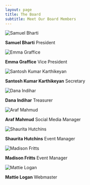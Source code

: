```yaml
---
layout: page
title: The Board
subtitle: Meet Our Board Members
---
```


![Samuel Bharti](https://informaticsclub.github.io/images/bharti.png)

**Samuel Bharti**
President

![Emma Graffice](https://informaticsclub.github.io/images/graffice.png)

**Emma Graffice**
Vice President


![Santosh Kumar Karthikeyan](https://informaticsclub.github.io/images/santosh.png)

**Santosh Kumar Karthikeyan**
Secretary

![Dana Indihar](https://informaticsclub.github.io/images/indihar.png)

**Dana Indihar**
Treasurer

![Araf Mahmud](https://informaticsclub.github.io/images/mahmud.png)

**Araf Mahmud**
Social Media Manager

![Shaurita Hutchins](https://informaticsclub.github.io/images/hutchins.png)

**Shaurita Hutchins**
Event Manager

![Madison Fritts](https://informaticsclub.github.io/images/fritts.png)

**Madison Fritts**
Event Manager

![Mattie Logan](https://informaticsclub.github.io/images/logan.png)

**Mattie Logan**
Webmaster

